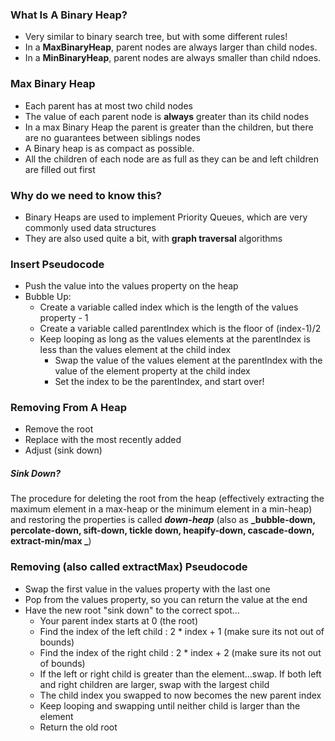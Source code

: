 ### What Is A Binary Heap?

-   Very similar to binary search tree, but with some different rules!
-   In a **MaxBinaryHeap**, parent nodes are always larger than child nodes.
-   In a **MinBinaryHeap**, parent nodes are always smaller than child ndoes.

### Max Binary Heap

-   Each parent has at most two child nodes
-   The value of each parent node is **always** greater than its child nodes
-   In a max Binary Heap the parent is greater than the children, but there are no guarantees between siblings nodes
-   A Binary heap is as compact as possible.
-   All the children of each node are as full as they can be and left children are filled out first

### Why do we need to know this?

-   Binary Heaps are used to implement Priority Queues, which are very commonly used data structures
-   They are also used quite a bit, with **graph traversal** algorithms

### Insert Pseudocode

-   Push the value into the values property on the heap
-   Bubble Up:
    -   Create a variable called index which is the length of the values property - 1
    -   Create a variable called parentIndex which is the floor of (index-1)/2
    -   Keep looping as long as the values elements at the parentIndex is less than the values element at the child index
        -   Swap the value of the values element at the parentIndex with the value of the element property at the child index
        -   Set the index to be the parentIndex, and start over!

### Removing From A Heap

-   Remove the root
-   Replace with the most recently added
-   Adjust (sink down)

##### Sink Down?

The procedure for deleting the root from the heap (effectively extracting the maximum element in a max-heap or the minimum element in a min-heap) and restoring the properties is called **_down-heap_** (also as **_bubble-down, percolate-down, sift-down, tickle down, heapify-down, cascade-down, extract-min/max _**)

### Removing (also called extractMax) Pseudocode

-   Swap the first value in the values property with the last one
-   Pop from the values property, so you can return the value at the end
-   Have the new root "sink down" to the correct spot...
    -   Your parent index starts at 0 (the root)
    -   Find the index of the left child : 2 \* index + 1 (make sure its not out of bounds)
    -   Find the index of the right child : 2 \* index + 2 (make sure its not out of bounds)
    -   If the left or right child is greater than the element...swap. If both left and right children are larger, swap with the largest child
    -   The child index you swapped to now becomes the new parent index
    -   Keep looping and swapping until neither child is larger than the element
    -   Return the old root
